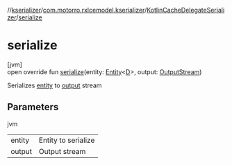 //[kserializer](../../../index.md)/[com.motorro.rxlcemodel.kserializer](../index.md)/[KotlinCacheDelegateSerializer](index.md)/[serialize](serialize.md)

# serialize

[jvm]\
open override fun [serialize](serialize.md)(entity: [Entity](../../../../base/base/com.motorro.rxlcemodel.base.entity/-entity/index.md)&lt;[D](index.md)&gt;, output: [OutputStream](https://docs.oracle.com/javase/8/docs/api/java/io/OutputStream.html))

Serializes [entity](serialize.md) to [output](serialize.md) stream

## Parameters

jvm

| | |
|---|---|
| entity | Entity to serialize |
| output | Output stream |
